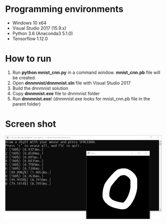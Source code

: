 # Programming environments
* Windows 10 x64
* Visual Studio 2017 (15.9.x)
* Python 3.6 (Anaconda3 5.1.0)
* Tensorflow 1.12.0

# How to run
1. Run **python mnist_cnn.py** in a command window. **mnist_cnn.pb** file will be created.
2. Open **dnnmnist/dnnmnist.sln** file with Visual Studio 2017
3. Build the dnnmnist solution
4. Copy **dnnmnist.exe** file to dnnmnist folder
5. Run **dnnmnist.exe**! (dnnmnist.exe looks for mnist_cnn.pb file in the parent folder) 

# Screen shot
![screenshot](./tf_train_opencv_run.png)